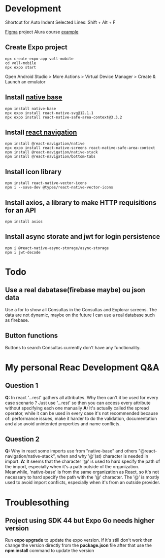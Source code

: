 # Development
Shortcut for Auto Indent Selected Lines: Shift + Alt + F 

[Figma](https://www.figma.com/file/61CRNXlUmooMttGVa0GvML/React-fullstack---Voll.med?node-id=444-5625&t=wLBbxrl8vGdpTDf4-0) project
Alura course [example](https://github.com/alura-cursos/voll-mobile-projeto-inicial/tree/2c561a455bdafa06b074c0a302084960cd0462a0)

## Create Expo project
```
npx create-expo-app voll-mobile
cd voll-mobile
npx expo start
```

Open Android Studio > More Actions > Virtual Device Manager > Create & Launch an emulator

## Install [native base](https://docs.nativebase.io/-installexpo)
```
npm install native-base
npx expo install react-native-svg@12.1.1
npx expo install react-native-safe-area-context@3.3.2
```

## Install [react navigation](https://reactnavigation.org/docs/4.x/getting-started/)
```
npm install @react-navigation/native
npx expo install react-native-screens react-native-safe-area-context
npm install @react-navigation/native-stack
npm install @react-navigation/bottom-tabs
```

## Install icon library
```
npm install react-native-vector-icons
npm i --save-dev @types/react-native-vector-icons
```

## Install axios, a library to make HTTP requisitions for an API
```
npm install axios
```

## Install async storate and jwt for login persistence
```
npm i @react-native-async-storage/async-storage
npm i jwt-decode
```

# Todo
## Use a real dabatase(firebase maybe) ou json data
Use a for to show all Consultas in the Consultas and Explorar screens.
The data are not dynamic, maybe on the future I can use a real database such as firebase.
## Button functions
Buttons to search Consultas currently don't have any functionality.

# My personal Reac Development Q&A
## Question 1
**Q:** In react '...rest' gathers all attributes. Why then can't it be used for every case scenario ? Just use '...rest' so then you can access every attribute without specifying each one manually
**A:** It's actually called the spread operator, while it can be used in every case it's not recommended because of: performance issues, make it harder to do the validation, documentation and also avoid unintented properties and name conflicts.

## Question 2
**Q:** Why in react some imports use from "native-base" and others "@react-navigation/native-stack", when and why '@'(at) character is needed in import.
**A:** It seems that the character '@' is used to hard specify the path of the import, especially when it's a path outside of the organization. Meanwhile, 'native-base' is from the same organization as React, so it's not necessary to hard specify the path with the '@' character. The '@' is mostly used to avoid import conflicts, especially when it's from an outside provider.


# Troublesothing
## Project using SDK 44 but Expo Go needs higher version
Run **expo upgrade** to update the expo version. If it's still don't work then change the version directly from the **package.json** file after that use the **npm install** command to update the version
